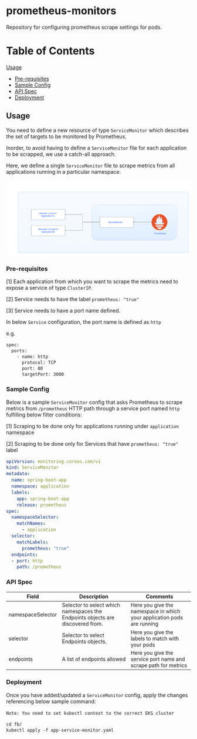 # prometheus-monitors

Repository for configuring prometheus scrape settings for pods.

Table of Contents
=================

[Usage](#usage)
* [Pre-requisites](#pre-requisites)
* [Sample Config](#sample-config)
* [API Spec](#api-spec)
* [Deployment](#deployment)

## Usage

You need to define a new resource of type `ServiceMonitor` which describes the set of targets to be monitored by Prometheus.

Inorder, to avoid having to define a `ServiceMonitor` file for each application to be scrapped, we use a catch-all approach.

Here, we define a single `ServiceMonitor` file to scrape metrics from all applications running in a particular namespace.

![Service Monitor Overview](./images/service-monitor-overview.png)

### Pre-requisites

[1] Each application from which you want to scrape the metrics need to expose a service of type `ClusterIP`.

[2] Service needs to have the label `prometheus: "true"`

[3] Service needs to have a port name defined.

In below `Service` configuration, the port name is defined as `http`

e.g.

```
spec:
  ports:
    - name: http
      protocol: TCP
      port: 80
      targetPort: 3000
```

### Sample Config

Below is a sample `ServiceMonitor` config that asks Prometheus to scrape metrics from `/prometheus` HTTP path through a service port named `http` fulfilling below filter conditions:

[1] Scraping to be done only for applications running under `application` namespace

[2] Scraping to be done only for Services that have `prometheus: "true"` label 

```yml
apiVersion: monitoring.coreos.com/v1
kind: ServiceMonitor
metadata:
  name: spring-boot-app
  namespace: application
  labels:
    app: spring-boot-app
    release: prometheus
spec:
  namespaceSelector:
    matchNames:
      - application
  selector:
    matchLabels:
      prometheus: "true"
  endpoints:
  - port: http
    path: /prometheus
```

### API Spec

|Field|Description|Comments|
|--|--|--|
|namespaceSelector |Selector to select which namespaces the Endpoints objects are discovered from. |Here you give the namespace in which your application pods are running  |
|selector |Selector to select Endpoints objects. |Here you give the labels to match with your pods  |
|endpoints |A list of endpoints allowed |Here you give the service port name and scrape path for metrics  |

### Deployment

Once you have added/updated a `ServiceMonitor` config, apply the changes referencing below sample command:

`Note: You need to set kubectl context to the correct EKS cluster`

```
cd fb/
kubectl apply -f app-service-monitor.yaml
```
